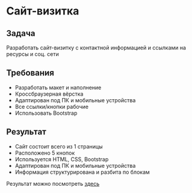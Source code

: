 # Сайт-визитка

## Задача
Разработать сайт-визитку с контактной информацией и ссылками на ресурсы и соц. сети 

## Требования
- Разработать макет и наполнение
- Кроссбраузерная вёрстка
- Адаптирован под ПК и мобильные устройства
- Все ссылки/кнопки рабочие
- Использовать Bootstrap

## Результат
- Сайт состоит всего из 1 страницы
- Расположено 5 кнопок
- Используется HTML, CSS, Bootstrap
- Адаптирован под ПК и мобильные устройства
- Информация структурирована и разбита по блокам

Результат можно посмотреть [здесь](https://slightly104.github.io/business_card/)
